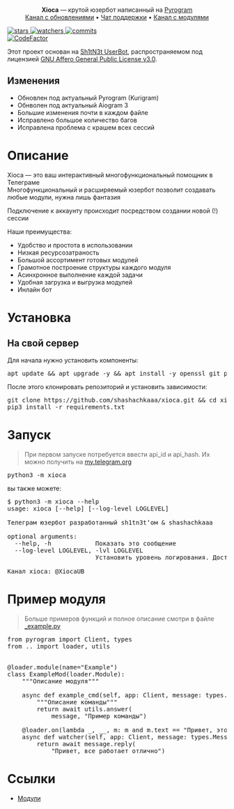 <p align="center">
    <br>
    <b>Xioca</b> — крутой юзербот написанный на <a href="https://github.com/pyrogram/pyrogram">Pyrogram</a>
    <br>
    <a href="https://t.me/XiocaUB">Канал с обновлениями</a>
    •
    <a href="https://t.me/XiocaUB">Чат поддержки</a>
    •
    <a href="https://t.me/XiocaUB">Канал с модулями</a>
</p>

<a href="https://github.com/shashachkaaa/xioca/stargazers">
    <img src="https://badgen.net/github/stars/shashachkaaa/xioca" alt="stars">
</a>
<a href="https://github.com/shashachkaaa/xioca/watchers">
    <img src="https://badgen.net/github/watchers/shashachkaaa/xioca" alt="watchers">
</a>
<a href="https://github.com/shashachkaaa/xioca/commits/main">
    <img src="https://badgen.net/github/commits/shashachkaaa/xioca/main" alt="commits">
</a>
<br>
<a href="https://www.codefactor.io/repository/github/shashahchkaaa/xioca">
    <img src="https://www.codefactor.io/repository/github/shashachkaaa/xioca/badge" alt="CodeFactor"/>
</a>

Этот проект основан на [Sh1tN3t UserBot](https://github.com/sh1tn3t/sh1t-ub), распространяемом под лицензией [GNU Affero General Public License v3.0](https://www.gnu.org/licenses/agpl-3.0.html).

## Изменения
- Обновлен под актуальный Pyrogram (Kurigram)
- Обнволен под актуальный Aiogram 3
- Большие изменения почти в каждом файле
- Исправлено большое количество багов
- Исправлена проблема с крашем всех сессий

<h1>Описание</h1>

Xioca — это ваш интерактивный многофункциональный помощник в Телеграме  
Многофункциональный и расширяемый юзербот позволит создавать любые модули, нужна лишь фантазия

Подключение к аккаунту происходит посредством создании новой (!) сессии

Наши преимущества:
<ul>
    <li>Удобство и простота в использовании</li>
    <li>Низкая ресурсозатраность</li>
    <li>Большой ассортимент готовых модулей</li>
    <li>Грамотное построение структуры каждого модуля</li>
    <li>Асинхронное выполнение каждой задачи</li>
    <li>Удобная загрузка и выгрузка модулей</li>
    <li>Инлайн бот</li>
</ul>


<h1>Установка</h1>

<h2>На свой сервер</h2>

Для начала нужно установить компоненты:

<pre lang="bash">
apt update && apt upgrade -y && apt install -y openssl git python3 python3-pip
</pre>

После этого клонировать репозиторий и установить зависимости:

<pre lang="bash">
git clone https://github.com/shashachkaaa/xioca.git && cd xioca
pip3 install -r requirements.txt
</pre>


<h1>Запуск</h1>

> При первом запуске потребуется ввести api_id и api_hash. Их можно получить на <a href="https://my.telegram.org">my.telegram.org</a>

<pre lang="bash">
python3 -m xioca
</pre>

вы также можете:

<pre lang="bash">
$ python3 -m xioca --help
usage: xioca [--help] [--log-level LOGLEVEL]

Телеграм юзербот разработанный sh1tn3t‘ом & shashachkaaa

optional arguments:
  --help, -h            Показать это сообщение
  --log-level LOGLEVEL, -lvl LOGLEVEL
                        Установить уровень логирования. Доступно: NOTSET, DEBUG, INFO, WARNING, ERROR, CRITICAL или число от 0 до 50

Канал xioca: @XiocaUB
</pre>

<h1>Пример модуля</h1>

> Больше примеров функций и полное описание смотри в файле <a href="./xioca/modules/_example.py">_example.py</a>

<pre lang="python">
from pyrogram import Client, types
from .. import loader, utils


@loader.module(name="Example")
class ExampleMod(loader.Module):
    """Описание модуля"""

    async def example_cmd(self, app: Client, message: types.Message):
        """Описание команды"""
        return await utils.answer(
            message, "Пример команды")

    @loader.on(lambda _, __, m: m and m.text == "Привет, это проверка вотчера xioca")
    async def watcher(self, app: Client, message: types.Message):
        return await message.reply(
            "Привет, все работает отлично")
</pre>


<h1>Ссылки</h1>

<ul>
    <li><a href="https://t.me/XiocaUB">Модули</a></li>
</ul>
